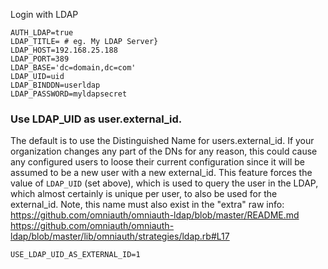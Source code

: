 Login with LDAP

```
AUTH_LDAP=true
LDAP_TITLE= # eg. My LDAP Server}
LDAP_HOST=192.168.25.188
LDAP_PORT=389
LDAP_BASE='dc=domain,dc=com'
LDAP_UID=uid
LDAP_BINDDN=userldap
LDAP_PASSWORD=myldapsecret
```

### Use LDAP_UID as user.external_id.

The default is to use the Distinguished Name for users.external_id.  If your organization changes
any part of the DNs for any reason, this could cause any configured users to loose their current
configuration since it will be assumed to be a new user with a new external_id.  This feature
forces the value of `LDAP_UID` (set above), which is used to query the user in the LDAP, which
almost certainly is unique per user, to also be used for the external_id.  Note, this name must
also exist in the "extra" raw info:
https://github.com/omniauth/omniauth-ldap/blob/master/README.md
https://github.com/omniauth/omniauth-ldap/blob/master/lib/omniauth/strategies/ldap.rb#L17

```
USE_LDAP_UID_AS_EXTERNAL_ID=1
```
